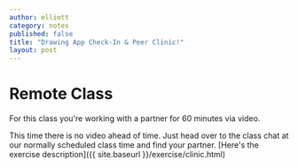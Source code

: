 ```yaml
---
author: elliott
category: notes
published: false
title: "Drawing App Check-In & Peer Clinic!"
layout: post
---
```


# Remote Class

For this class you're working with a partner for 60 minutes via video.


This time there is no video ahead of time.  Just head over to the class chat at our normally scheduled class time and find your partner. [Here's the exercise description]({{ site.baseurl }}/exercise/clinic.html)

